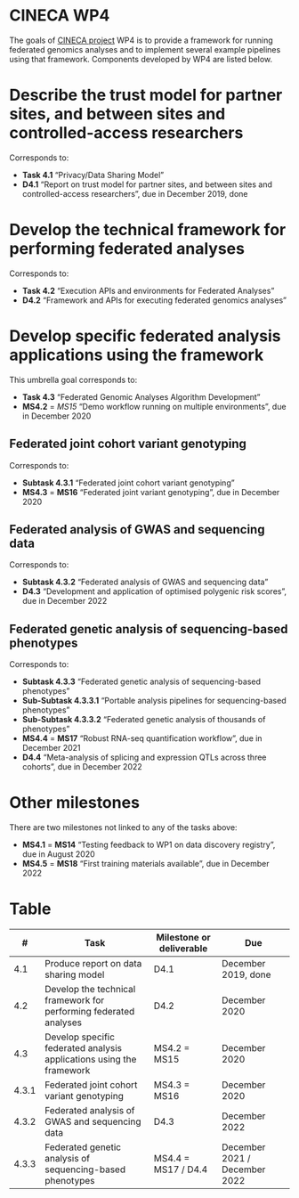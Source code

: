 # CINECA WP4

The goals of [CINECA project](https://www.cineca-project.eu/) WP4 is to provide a framework for running federated genomics analyses and to implement several example pipelines using that framework. Components developed by WP4 are listed below.

# Describe the trust model for partner sites, and between sites and controlled-access researchers
Corresponds to:
* **Task 4.1** “Privacy/Data Sharing Model”
* **D4.1** “Report on trust model for partner sites, and between sites and controlled-access researchers”, due in December 2019, done

# Develop the technical framework for performing federated analyses
Corresponds to:
* **Task 4.2** “Execution APIs and environments for Federated Analyses”
* **D4.2** “Framework and APIs for executing federated genomics analyses”

# Develop specific federated analysis applications using the framework
This umbrella goal corresponds to:
* **Task 4.3** “Federated Genomic Analyses Algorithm Development”
* **MS4.2** = *MS15* “Demo workflow running on multiple environments”, due in December 2020

## Federated joint cohort variant genotyping
Corresponds to:
* **Subtask 4.3.1** “Federated joint cohort variant genotyping”
* **MS4.3** = **MS16** “Federated joint variant genotyping”, due in December 2020

## Federated analysis of GWAS and sequencing data
Corresponds to:
* **Subtask 4.3.2** “Federated analysis of GWAS and sequencing data”
* **D4.3** “Development and application of optimised polygenic risk scores”, due in December 2022

## Federated genetic analysis of sequencing-based phenotypes
Corresponds to:
* **Subtask 4.3.3** “Federated genetic analysis of sequencing-based phenotypes”
* **Sub-Subtask 4.3.3.1** “Portable analysis pipelines for sequencing-based phenotypes”
* **Sub-Subtask 4.3.3.2** “Federated genetic analysis of thousands of phenotypes”
* **MS4.4** = **MS17** “Robust RNA-seq quantification workflow”, due in December 2021
* **D4.4** “Meta-analysis of splicing and expression QTLs across three cohorts”, due in December 2022

# Other milestones
There are two milestones not linked to any of the tasks above:
* **MS4.1** = **MS14** “Testing feedback to WP1 on data discovery registry”, due in August 2020
* **MS4.5** = **MS18** “First training materials available”, due in December 2022

# Table
**#**|**Task**|**Milestone or deliverable**|**Due**
-----|-----|-----|-----
4.1|Produce report on data sharing model|D4.1|December 2019, done
4.2|Develop the technical framework for performing federated analyses|D4.2|December 2020
4.3|Develop specific federated analysis applications using the framework|MS4.2 = MS15|December 2020
4.3.1|Federated joint cohort variant genotyping|MS4.3 = MS16|December 2020
4.3.2|Federated analysis of GWAS and sequencing data|D4.3|December 2022
4.3.3|Federated genetic analysis of sequencing-based phenotypes|MS4.4 = MS17 / D4.4|December 2021 / December 2022